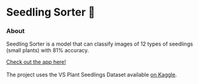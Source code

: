 # Seedling Sorter 🌱
### About
Seedling Sorter is a model that can classify images of 12 types of seedlings (small plants) with 81% accuracy. 

[Check out the app here!](https://share.streamlit.io/elizabeth-oda/seedling_sorter/main/app.py)</br></br>
The project uses the VS Plant Seedlings Dataset available [on Kaggle](https://www.kaggle.com/vbookshelf/v2-plant-seedlings-dataset).

